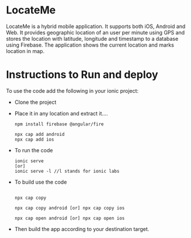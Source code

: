 # LocateMe
LocateMe is a hybrid mobile application. It supports both iOS, Android and Web. It provides geographic location of an user per minute using GPS and stores the location with latitude, longitude and timestamp to a database using Firebase. The application shows the current location and marks location in map.

# Instructions to Run and deploy

To use the code add the following in your ionic project:

- Clone the project

- Place it in any location and extract it....

  ```
  npm install firebase @angular/fire
 
  npx cap add android
  npx cap add ios
  ```

- To run the code

  ```
  ionic serve 
  [or] 
  ionic serve -l //l stands for ionic labs
  ```

- To build use the code 

  ```npm run build

  npx cap copy

  npx cap copy android [or] npx cap copy ios

  npx cap open android [or] npx cap open ios
  ```

- Then build the app according to your destination target.
